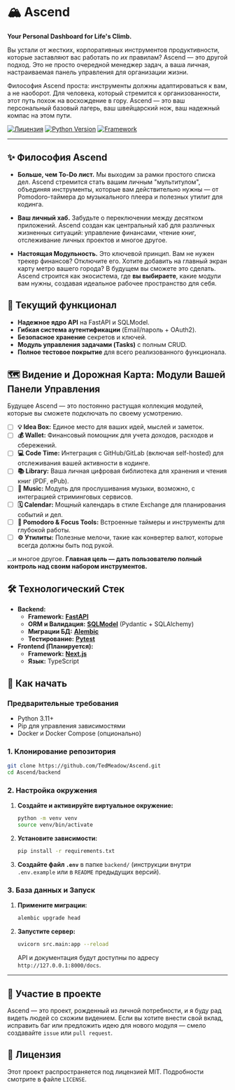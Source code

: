 # 🏔️ Ascend

**Your Personal Dashboard for Life's Climb.**

Вы устали от жестких, корпоративных инструментов продуктивности, которые заставляют вас работать по *их* правилам? Ascend — это другой подход. Это не просто очередной менеджер задач, а ваша личная, настраиваемая панель управления для организации жизни.

Философия Ascend проста: инструменты должны адаптироваться к вам, а не наоборот. Для человека, который стремится к организованности, этот путь похож на восхождение в гору. Ascend — это ваш персональный базовый лагерь, ваш швейцарский нож, ваш надежный компас на этом пути.


[![Лицензия](https://img.shields.io/github/license/TedMeadow/Ascend?style=for-the-badge)](./LICENSE)
[![Python Version](https://img.shields.io/badge/python-3.11+-blue.svg?style=for-the-badge&logo=python)](https://www.python.org/downloads/)
[![Framework](https://img.shields.io/badge/FastAPI-0.119-05998b.svg?style=for-the-badge&logo=fastapi)](https://fastapi.tiangolo.com/)

---

## ✨ Философия Ascend

*   **Больше, чем To-Do лист.** Мы выходим за рамки простого списка дел. Ascend стремится стать вашим личным "мультитулом", объединяя инструменты, которые вам действительно нужны — от Pomodoro-таймера до музыкального плеера и полезных утилит для кодинга.

*   **Ваш личный хаб.** Забудьте о переключении между десятком приложений. Ascend создан как центральный хаб для различных жизненных ситуаций: управление финансами, чтение книг, отслеживание личных проектов и многое другое.

*   **Настоящая Модульность.** Это ключевой принцип. Вам не нужен трекер финансов? Отключите его. Хотите добавить на главный экран карту метро вашего города? В будущем вы сможете это сделать. Ascend строится как экосистема, где **вы выбираете**, какие модули вам нужны, создавая идеальное рабочее пространство для себя.

## 🚀 Текущий функционал

*   **Надежное ядро API** на FastAPI и SQLModel.
*   **Гибкая система аутентификации** (Email/пароль + OAuth2).
*   **Безопасное хранение** секретов и ключей.
*   **Модуль управления задачами (Tasks)** с полным CRUD.
*   **Полное тестовое покрытие** для всего реализованного функционала.

## 🗺️ Видение и Дорожная Карта: Модули Вашей Панели Управления

Будущее Ascend — это постоянно растущая коллекция модулей, которые вы сможете подключать по своему усмотрению.

*   [ ] **💡 Idea Box:** Единое место для ваших идей, мыслей и заметок.
*   [ ] **💰 Wallet:** Финансовый помощник для учета доходов, расходов и сбережений.
*   [ ] **💻 Code Time:** Интеграция с GitHub/GitLab (включая self-hosted) для отслеживания вашей активности в кодинге.
*   [ ] **📚 Library:** Ваша личная цифровая библиотека для хранения и чтения книг (PDF, ePub).
*   [ ] **🎵 Music:** Модуль для прослушивания музыки, возможно, с интеграцией стриминговых сервисов.
*   [ ] **🗓️ Calendar:** Мощный календарь в стиле Exchange для планирования событий и дел.
*   [ ] **🍅 Pomodoro & Focus Tools:** Встроенные таймеры и инструменты для глубокой работы.
*   [ ] **⚙️ Утилиты:** Полезные мелочи, такие как конвертер валют, которые всегда должны быть под рукой.

...и многое другое. **Главная цель — дать пользователю полный контроль над своим набором инструментов.**

## 🛠️ Технологический Стек

*   **Backend:**
    *   **Framework:** [**FastAPI**](https://fastapi.tiangolo.com/)
    *   **ORM и Валидация:** [**SQLModel**](https://sqlmodel.tiangolo.com/) (Pydantic + SQLAlchemy)
    *   **Миграции БД:** [**Alembic**](https://alembic.sqlalchemy.org/en/latest/)
    *   **Тестирование:** [**Pytest**](https://docs.pytest.org/en/7.1.x/)
*   **Frontend (Планируется):**
    *   **Framework:** [**Next.js**](https://nextjs.org/)
    *   **Язык:** TypeScript

## 🚀 Как начать

### Предварительные требования

*   Python 3.11+
*   Pip для управления зависимостями
*   Docker и Docker Compose (опционально)

### 1. Клонирование репозитория

```bash
git clone https://github.com/TedMeadow/Ascend.git
cd Ascend/backend
```

### 2. Настройка окружения

1.  **Создайте и активируйте виртуальное окружение:**
    ```bash
    python -m venv venv
    source venv/bin/activate
    ```

2.  **Установите зависимости:**
    ```bash
    pip install -r requirements.txt
    ```

3.  **Создайте файл `.env`** в папке `backend/` (инструкции внутри `.env.example` или в `README` предыдущих версий).

### 3. База данных и Запуск

1.  **Примените миграции:**
    ```bash
    alembic upgrade head
    ```

2.  **Запустите сервер:**
    ```bash
    uvicorn src.main:app --reload
    ```
    API и документация будут доступны по адресу `http://127.0.0.1:8000/docs`.

---

## 🤝 Участие в проекте

Ascend — это проект, рожденный из личной потребности, и я буду рад видеть людей со схожим видением. Если вы хотите внести свой вклад, исправить баг или предложить идею для нового модуля — смело создавайте `issue` или `pull request`.

## 📜 Лицензия

Этот проект распространяется под лицензией MIT. Подробности смотрите в файле `LICENSE`.
